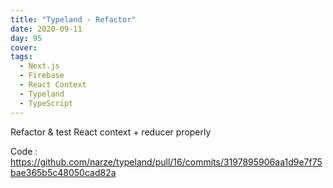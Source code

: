 ```yaml
---
title: "Typeland - Refactor"
date: 2020-09-11
day: 95
cover:
tags:
  - Next.js
  - Firebase
  - React Context
  - Typeland
  - TypeScript
---
```


Refactor & test React context + reducer properly

Code : https://github.com/narze/typeland/pull/16/commits/3197895906aa1d9e7f75bae365b5c48050cad82a
